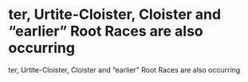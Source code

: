 # ter, Urtite-Cloister, Cloister and “earlier” Root Races are also occurring

ter, Urtite-Cloister, Cloister and “earlier” Root Races are also occurring